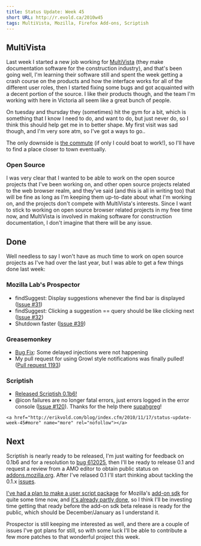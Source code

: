 ```yaml
---
title: Status Update: Week 45
short URL: http://r.evold.ca/2010w45
tags: MultiVista, Mozilla, Firefox Add-ons, Scriptish
---
```

<h2>MultiVista</h2>
<p>
Last week I started a new job working for <a title="MultiVista" rel="external" target="_blank" href="http://multivista.com">MultiVista</a> (they make documentation software for the construction industry), and that's been going well, I'm learning their software still and spent the week getting a crash course on the products and how the interface works for all of the different user roles, then I started fixing some bugs and got acquainted with a decent portion of the source. I like their products though, and the team I'm working with here in Victoria all seem like a great bunch of people.
</p>

<p>
On tuesday and thursday they (sometimes) hit the gym for a bit, which is something that I know I need to do, and want to do, but just never do, so I think this should help get me in to better shape. My first visit was sad though, and I'm very sore atm, so I've got a ways to go..
</p>

<p>
The only downside is <a rel="external nofollow" target="_blank" href="http://maps.google.com/maps?f=d&amp;source=s_d&amp;saddr=Metchosin+BC+V9C+4G6,+Canada&amp;daddr=200-764+Yates+Street,+Victoria,+BC+V8W+1L4,+Canada&amp;hl=en&amp;geocode=FTno4QIdaYOi-ClVXWHcKAmPVDHyFgb333Wo3g%3BFbbs4gIdgKGl-CmV0_BshXSPVDHZrTEGbgoGig&amp;mra=ls&amp;sll=48.285934,-123.361359&amp;sspn=0.48249,1.131592&amp;ie=UTF8&amp;z=12">the commute</a> (if only I could boat to work!), so I'll have to find a place closer to town eventually.
</p>

<h3>Open Source</h3>
<p>
I was very clear that I wanted to be able to work on the open source projects that I've been working on, and other open source projects related to the web browser realm, and they've said (and this is all in writing too) that will be fine as long as I'm keeping them up-to-date about what I'm working on, and the projects don't compete with MultiVista's interests. Since I want to stick to working on open source browser related projects in my free time now, and MultiVista is involved in making software for construction documentation, I don't imagine that there will be any issue.
</p>

<h2>Done</h2>
<p>
Well needless to say I won't have as much time to work on open source projects as I've had over the last year, but I was able to get a few things done last week:
</p>

<h3>Mozilla Lab's Prospector</h3>
<ul>
<li>findSuggest: Display suggestions whenever the find bar is displayed (<a rel="external" rev="vote-for" target="_blank" href="https://github.com/mozilla/prospector/issues/issue/31">Issue #31</a>)</li>
<li>findSuggest: Clicking a suggestion == query should be like clicking next (<a rel="external" rev="vote-for" target="_blank" href="https://github.com/mozilla/prospector/issues/issue/32">Issue #32</a>)</li>
<li>Shutdown faster (<a rel="external" rev="vote-for" target="_blank" href="https://github.com/mozilla/prospector/issues/issue/39">Issue #39</a>)</li>
</ul>
<h3>Greasemonkey</h3>
<ul>
<li><a rel="external" rev="vote-for" target="_blank" href="https://github.com/greasemonkey/greasemonkey/commit/9c5ff1874b4405bd11219ca24bbe5088171f87a8">Bug Fix</a>: Some delayed injections were not happening</li>
<li>My pull request for using Growl style notifications was finally pulled! (<a rel="external nofollow" rev="vote-for" target="_blank" href="https://github.com/greasemonkey/greasemonkey/pull/1193">Pull request 1193</a>)</li>
</ul>
<h3>Scriptish</h3>
<ul>
<li><a title="Scriptish 0.1b6 is ready!" rel="external" rev="vote-for" target="_blank" href="http://erikvold.com/blog/index.cfm/2010/11/14/scriptish-01b6-is-ready">Released Scriptish 0.1b6!</a></li>
<li>@icon failures are no longer fatal errors, just errors logged in the error console (<a rel="external nofollow" rev="vote-for" target="_blank" href="https://github.com/erikvold/scriptish/issues/issue/120">Issue #120</a>). Thanks for the help there <a rel="external nofollow" rev="vote-for" target="_blank" href="https://github.com/supahgreg">supahgreg</a>!</li>
</ul>


  	<a href="http://erikvold.com/blog/index.cfm/2010/11/17/status-update-week-45#more" name="more" rel="nofollow"></a>
		
<h2>Next</h2>
<p>
Scriptish is nearly ready to be released, I'm just waiting for feedback on 0.1b6 and for a resolution to <a rel="external nofollow" rev="vote-for" target="_blank" href="https://bugzilla.mozilla.org/show_bug.cgi?id=612025">bug 612025</a>, then I'll be ready to release 0.1 and request a review from a AMO editor to obtain public status on <a title="AMO" rel="external nofollow" rev="vote-for" target="_blank" href="http://addons.mozilla.org">addons.mozilla.org</a>. After I've relased 0.1 I'll start thinking about tackling the 0.1.x <a rel="external nofollow" rev="vote-for" target="_blank" href="https://github.com/erikvold/scriptish/issues">issues</a>.
</p>
<p>
<a title="Building a Jetpack Package for Userscripts - Erik Vold's Blog" rev="vote-for" target="_blank" href="http://erikvold.com/blog/index.cfm/2010/5/7/building-a-jetpack-package-for-userscripts">I've had a plan to make a user script package</a> for Mozilla's <a rel="external nofollow" rev="vote-for" target="_blank" href="https://github.com/mozilla/addon-sdk">add-on sdk</a> for quite some time now, and <a rel="external nofollow" rev="vote-for" target="_blank" href="https://github.com/erikvold/userscripts-jetpack-package">it's already partly done</a>, so I think I'll be investing time getting that ready before the add-on sdk beta release is ready for the public, which should be December/January as I understand it.
</p>
<p>
Prospector is still keeping me interested as well, and there are a couple of issues I've got plans for still, so with some luck I'll be able to contribute a few more patches to that wonderful project this week.
</p>

